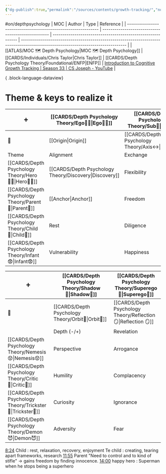 ```yaml
---
{"dg-publish":true,"permalink":"/sources/contents/growth-tracking/","noteIcon":"1","created":"2023-04-08T18:40:05.302+02:00","updated":"2023-05-27T15:36:26.766+02:00"}
---
```


#on/depthpsychology 
| MOC                                                             | Author                                              | Type                                                         | Reference                                                                                                                           |
| --------------------------------------------------------------- | --------------------------------------------------- | ------------------------------------------------------------ | ----------------------------------------------------------------------------------------------------------------------------------- |
| [[ATLAS/MOC 🗺️ Depth Psychology\|MOC 🗺️ Depth Psychology]] | [[CARDS/Individuals/Chris Taylor\|Chris Taylor]] | [[CARDS/Depth Psychology Theory/Foundational/ENFP\|ENFP]] | [Introduction to Cognitive Growth Tracking \| Season 33 \| CS Joseph - YouTube](https://www.youtube.com/watch?v=Ni_1xfd_Kt8&t=283s) |

{ .block-language-dataview}

# Theme & keys to realize it  
|    ➕    | [[CARDS/Depth Psychology Theory/Ego🙋‍♂️\|Ego🙋‍♂️]]          | [[CARDS/Depth Psychology Theory/Sub🤸\|Sub🤸]]            |
| ---------------- | ------------- | -------------- |
|  🔗                | [[Origin\|Origin]]    | [[CARDS/Depth Psychology Theory/Axis↔️\|Axis↔️]]    |
| Theme            | Alignment     | Exchange     |
| [[CARDS/Depth Psychology Theory/Hero🦸‍♂️\|Hero🦸‍♂️]]   | [[CARDS/Depth Psychology Theory/Discovery\|Discovery]] | Flexibility    |
| [[CARDS/Depth Psychology Theory/Parent🤨\|Parent🤨]]    | [[Anchor\|Anchor]]    | Freedom        |
| [[CARDS/Depth Psychology Theory/Child👼\|Child👼]]     | Rest          | Diligence      |
| [[CARDS/Depth Psychology Theory/Infant😨\|Infant😨]]  | Vulnerability | Happiness      |


| ➕  | [[CARDS/Depth Psychology Theory/Shadow👥\|Shadow👥]]           | [[CARDS/Depth Psychology Theory/Superego👹\|Superego👹]]     |                
| ---------------- | ------------ | -------------- |
|     🔗             | [[CARDS/Depth Psychology Theory/Orbit🔄\|Orbit🔄]] | [[CARDS/Depth Psychology Theory/Reflection 🪞\|Reflection 🪞]] |
|                  | Depth  (-/+)      | Revelation     |
| [[CARDS/Depth Psychology Theory/Nemesis😟\|Nemesis😟]]   | Perspective  | Arrogance      |
| [[CARDS/Depth Psychology Theory/Critic🤔\|Critic🤔]]    | Humility     | Complacency    |
| [[CARDS/Depth Psychology Theory/Trickster🤡\|Trickster🤡]] | Curiosity    | Ignorance      |
| [[CARDS/Depth Psychology Theory/Demon😈\|Demon😈]]     | Adversity    | Fear           |

[8:24](https://www.youtube.com/watch?v=Ni_1xfd_Kt8&t=504s) Child : rest, relaxation, recovery, enjoyment Te child : creating, tearing apart frameworks, research [11:55](https://www.youtube.com/watch?v=Ni_1xfd_Kt8&t=715s) Parent "Need to control and to kind of stifle" -> gains freedom by finding innocence. [14:00](https://www.youtube.com/watch?v=Ni_1xfd_Kt8&t=840s) happy hero : Superman when he stops being a superhero

